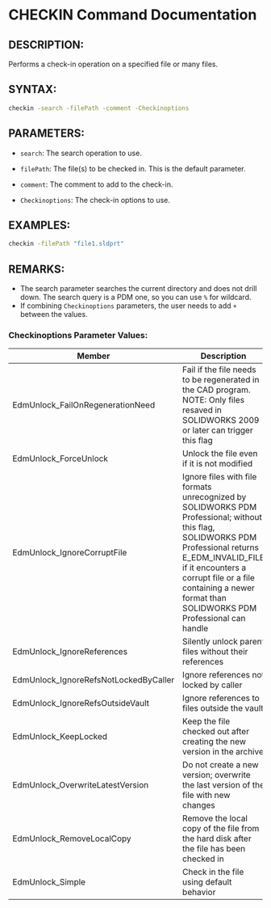 # CHECKIN Command Documentation

## DESCRIPTION:
Performs a check-in operation on a specified file or many files.

## SYNTAX:

```bash
checkin -search -filePath -comment -Checkinoptions
```
## PARAMETERS:
- `search`: The search operation to use.

- `filePath`: The file(s) to be checked in. This is the default parameter.

- `comment`: The comment to add to the check-in.

- `Checkinoptions`: The check-in options to use.

## EXAMPLES:
```bash
checkin -filePath "file1.sldprt"
```

## REMARKS:
- The search parameter searches the current directory and does not drill down. The search query is a PDM one, so you can use `%` for wildcard.
- If combining `Checkinoptions` parameters, the user needs to add `+` between the values.

### Checkinoptions Parameter Values:

| Member                                    | Description                                                                                                      |
|-------------------------------------------|------------------------------------------------------------------------------------------------------------------|
| EdmUnlock_FailOnRegenerationNeed          | Fail if the file needs to be regenerated in the CAD program. NOTE: Only files resaved in SOLIDWORKS 2009 or later can trigger this flag |
| EdmUnlock_ForceUnlock                     | Unlock the file even if it is not modified                                                                       |
| EdmUnlock_IgnoreCorruptFile               | Ignore files with file formats unrecognized by SOLIDWORKS PDM Professional; without this flag, SOLIDWORKS PDM Professional returns E_EDM_INVALID_FILE if it encounters a corrupt file or a file containing a newer format than SOLIDWORKS PDM Professional can handle |
| EdmUnlock_IgnoreReferences                | Silently unlock parent files without their references                                                            |
| EdmUnlock_IgnoreRefsNotLockedByCaller     | Ignore references not locked by caller                                                                           |
| EdmUnlock_IgnoreRefsOutsideVault          | Ignore references to files outside the vault                                                                     |
| EdmUnlock_KeepLocked                      | Keep the file checked out after creating the new version in the archive                                          |
| EdmUnlock_OverwriteLatestVersion          | Do not create a new version; overwrite the last version of the file with new changes                             |
| EdmUnlock_RemoveLocalCopy                 | Remove the local copy of the file from the hard disk after the file has been checked in                          |
| EdmUnlock_Simple                          | Check in the file using default behavior                                                                         |